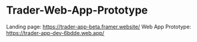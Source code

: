 # Trader-Web-App-Prototype

Landing page: https://trader-app-beta.framer.website/
Web App Prototype: https://trader-app-dev-6bdde.web.app/
